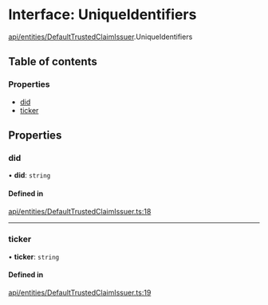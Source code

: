 # Interface: UniqueIdentifiers

[api/entities/DefaultTrustedClaimIssuer](../wiki/api.entities.DefaultTrustedClaimIssuer).UniqueIdentifiers

## Table of contents

### Properties

- [did](../wiki/api.entities.DefaultTrustedClaimIssuer.UniqueIdentifiers#did)
- [ticker](../wiki/api.entities.DefaultTrustedClaimIssuer.UniqueIdentifiers#ticker)

## Properties

### did

• **did**: `string`

#### Defined in

[api/entities/DefaultTrustedClaimIssuer.ts:18](https://github.com/PolymeshAssociation/polymesh-sdk/blob/91c2d2d8/src/api/entities/DefaultTrustedClaimIssuer.ts#L18)

___

### ticker

• **ticker**: `string`

#### Defined in

[api/entities/DefaultTrustedClaimIssuer.ts:19](https://github.com/PolymeshAssociation/polymesh-sdk/blob/91c2d2d8/src/api/entities/DefaultTrustedClaimIssuer.ts#L19)
